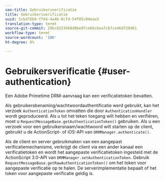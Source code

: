 ```yaml
---
seo-title: Gebruikersverificatie
title: Gebruikersverificatie
uuid: 5cbd76b9-ff64-4a4b-8cfd-54f05c04eaa3
translation-type: tm+mt
source-git-commit: 29bc8323460d9be0fce66cbea7c6fce46df20d61
workflow-type: tm+mt
source-wordcount: '106'
ht-degree: 0%

---
```



# Gebruikersverificatie {#user-authentication}

Een Adobe Primetime DRM-aanvraag kan een verificatietoken bevatten.

Als gebruikersbenaming/wachtwoordauthentificatie werd gebruikt, kan het verzoek `AuthenticationToken` omvatten die door `AuthenticationHandler` wordt geproduceerd. Als u tot het teken toegang wilt hebben en verifiëren, moet u `RequestMessageBase.getAuthenticationToken()` gebruiken. Als u een verzoek voor een gebruikersnaam/wachtwoord wilt starten op de client, gebruikt u de ActionScript- of iOS-API van `DRMManager.authenticate()`.

Als de client en server gebruikmaken van een aangepast verificatiemechanisme, verkrijgt de client via een ander kanaal een verificatietoken en wordt het aangepaste verificatietoken ingesteld met de ActionScript 3.0-API van `DRMManager.setAuthenticationToken`. Gebruik `RequestMessageBase.getRawAuthenticationToken()` om het token voor aangepaste verificatie op te halen. De serverimplementatie bepaalt of het token voor aangepaste verificatie geldig is.
